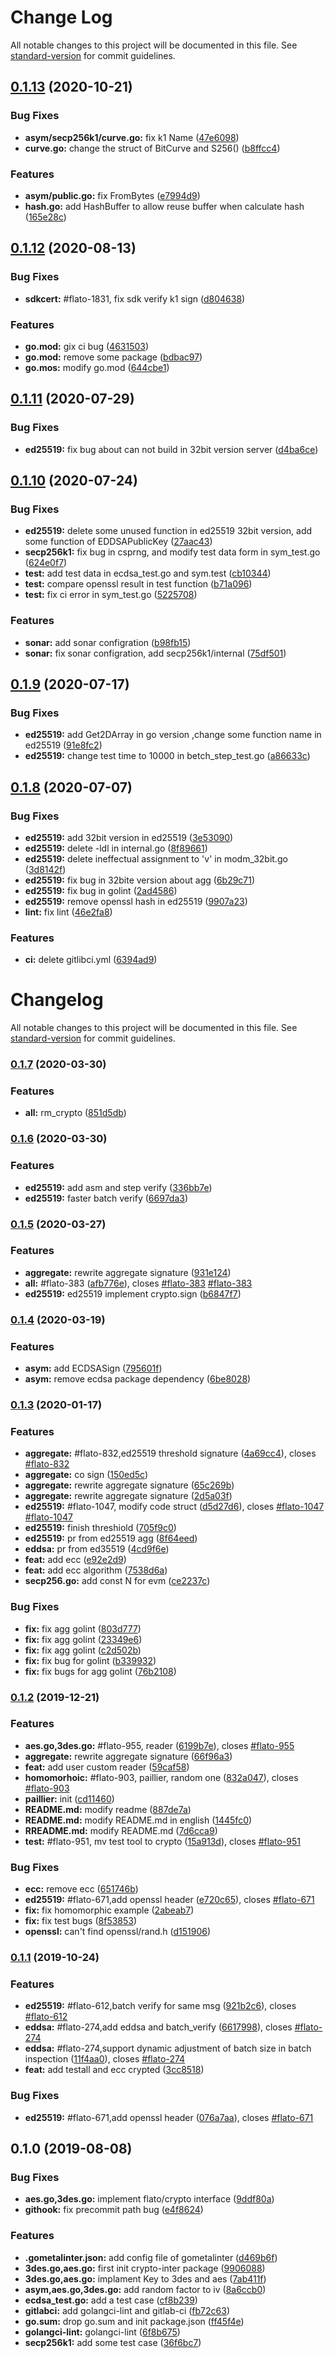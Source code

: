 # Change Log

All notable changes to this project will be documented in this file. See [standard-version](https://github.com/conventional-changelog/standard-version) for commit guidelines.

<a name="0.1.13"></a>
## [0.1.13](http://github.com/ultramesh/crypto/compare/v0.1.12...v0.1.13) (2020-10-21)


### Bug Fixes

* **asym/secp256k1/curve.go:** fix k1 Name ([47e6098](http://github.com/ultramesh/crypto/commits/47e6098))
* **curve.go:** change the struct of BitCurve and S256() ([b8ffcc4](http://github.com/ultramesh/crypto/commits/b8ffcc4))


### Features

* **asym/public.go:** fix FromBytes ([e7994d9](http://github.com/ultramesh/crypto/commits/e7994d9))
* **hash.go:** add HashBuffer to allow reuse buffer when calculate hash ([165e28c](http://github.com/ultramesh/crypto/commits/165e28c))



<a name="0.1.12"></a>
## [0.1.12](http://github.com/ultramesh/crypto/compare/v0.1.11...v0.1.12) (2020-08-13)


### Bug Fixes

* **sdkcert:** #flato-1831, fix sdk verify k1 sign ([d804638](http://github.com/ultramesh/crypto/commits/d804638))


### Features

* **go.mod:** gix ci bug ([4631503](http://github.com/ultramesh/crypto/commits/4631503))
* **go.mod:** remove some package ([bdbac97](http://github.com/ultramesh/crypto/commits/bdbac97))
* **go.mos:** modify go.mod ([644cbe1](http://github.com/ultramesh/crypto/commits/644cbe1))



<a name="0.1.11"></a>
## [0.1.11](http://github.com/ultramesh/crypto/compare/v0.1.10...v0.1.11) (2020-07-29)


### Bug Fixes

* **ed25519:** fix bug about can not build in 32bit version server ([d4ba6ce](http://github.com/ultramesh/crypto/commits/d4ba6ce))



<a name="0.1.10"></a>
## [0.1.10](http://github.com/ultramesh/crypto/compare/v0.1.9...v0.1.10) (2020-07-24)


### Bug Fixes

* **ed25519:** delete some unused function in ed25519 32bit version, add some function of EDDSAPublicKey ([27aac43](http://github.com/ultramesh/crypto/commits/27aac43))
* **secp256k1:** fix bug in csprng, and modify test data form in sym_test.go ([624e0f7](http://github.com/ultramesh/crypto/commits/624e0f7))
* **test:** add test data in ecdsa_test.go and sym.test ([cb10344](http://github.com/ultramesh/crypto/commits/cb10344))
* **test:** compare openssl result in test function ([b71a096](http://github.com/ultramesh/crypto/commits/b71a096))
* **test:** fix ci error in sym_test.go ([5225708](http://github.com/ultramesh/crypto/commits/5225708))


### Features

* **sonar:** add sonar configration ([b98fb15](http://github.com/ultramesh/crypto/commits/b98fb15))
* **sonar:** fix sonar configration, add secp256k1/internal ([75df501](http://github.com/ultramesh/crypto/commits/75df501))



<a name="0.1.9"></a>
## [0.1.9](http://github.com/ultramesh/crypto/compare/v0.1.8...v0.1.9) (2020-07-17)


### Bug Fixes

* **ed25519:** add Get2DArray in go version ,change some function name in ed25519 ([91e8fc2](http://github.com/ultramesh/crypto/commits/91e8fc2))
* **ed25519:** change test time to 10000 in betch_step_test.go ([a86633c](http://github.com/ultramesh/crypto/commits/a86633c))



<a name="0.1.8"></a>
## [0.1.8](http://github.com/ultramesh/crypto/compare/v0.1.7...v0.1.8) (2020-07-07)


### Bug Fixes

* **ed25519:** add 32bit version in ed25519 ([3e53090](http://github.com/ultramesh/crypto/commits/3e53090))
* **ed25519:** delete -ldl in internal.go ([8f89661](http://github.com/ultramesh/crypto/commits/8f89661))
* **ed25519:** delete ineffectual assignment to 'v' in modm_32bit.go ([3d8142f](http://github.com/ultramesh/crypto/commits/3d8142f))
* **ed25519:** fix bug in 32bite version about agg ([6b29c71](http://github.com/ultramesh/crypto/commits/6b29c71))
* **ed25519:** fix bug in golint ([2ad4586](http://github.com/ultramesh/crypto/commits/2ad4586))
* **ed25519:** remove openssl hash in ed25519 ([9907a23](http://github.com/ultramesh/crypto/commits/9907a23))
* **lint:** fix lint ([46e2fa8](http://github.com/ultramesh/crypto/commits/46e2fa8))


### Features

* **ci:** delete gitlibci.yml ([6394ad9](http://github.com/ultramesh/crypto/commits/6394ad9))



# Changelog

All notable changes to this project will be documented in this file. See [standard-version](https://github.com/conventional-changelog/standard-version) for commit guidelines.

### [0.1.7](///compare/v0.1.6...v0.1.7) (2020-03-30)


### Features

* **all:** rm_crypto ([851d5db](///commit/851d5db5da7d647c391a4be18fba9d2b4603f2df))

### [0.1.6](///compare/v0.1.5...v0.1.6) (2020-03-30)


### Features

* **ed25519:** add asm and step verify ([336bb7e](///commit/336bb7e4e43b4b1cf74c67386d0fe42d839c94ed))
* **ed25519:** faster batch verify ([6697da3](///commit/6697da3542f4ba4a5888c0c6e1d32f5d80a9aded))

### [0.1.5](///compare/v0.1.4...v0.1.5) (2020-03-27)


### Features

* **aggregate:** rewrite aggregate signature ([931e124](///commit/931e1247bc4f40e3666b7fcc6e27c4a4974355ca))
* **all:** #flato-383 ([afb776e](///commit/afb776ed853d983217c8b9379a6ceb740532649f)), closes [#flato-383](///issues/flato-383) [#flato-383](///issues/flato-383)
* **ed25519:** ed25519 implement crypto.sign ([b6847f7](///commit/b6847f7ad391e83aa8735782f7a6aff341d490f9))

### [0.1.4](///compare/v0.1.3...v0.1.4) (2020-03-19)


### Features

* **asym:** add ECDSASign ([795601f](///commit/795601f1dc13de48537becdcc7ca6ef0a0c82520))
* **asym:** remove ecdsa package dependency ([6be8028](///commit/6be802817aec35f996077aae7a9e6bbda365c493))

### [0.1.3](///compare/v0.1.2...v0.1.3) (2020-01-17)


### Features

* **aggregate:** #flato-832,ed25519 threshold signature ([4a69cc4](///commit/4a69cc40c58c3a2b880b4de3e70704f41699ed9a)), closes [#flato-832](///issues/flato-832)
* **aggregate:** co sign ([150ed5c](///commit/150ed5c92f36cc0cb9235c6fd354975d6f98d170))
* **aggregate:** rewrite aggregate signature ([65c269b](///commit/65c269b8dfde1c03dbf72c174a7fd99fcdd6909e))
* **aggregate:** rewrite aggregate signature ([2d5a03f](///commit/2d5a03ffea2adefe950610cd5fc86721482aaafb))
* **ed25519:** #flato-1047, modify code struct ([d5d27d6](///commit/d5d27d61f0436e03bbf9058f8470df002d66c86d)), closes [#flato-1047](///issues/flato-1047) [#flato-1047](///issues/flato-1047)
* **ed25519:** finish threshiold ([705f9c0](///commit/705f9c0d1eaa0cc8acc9981670f86cf243c53204))
* **ed25519:** pr from ed25519 agg ([8f64eed](///commit/8f64eed413a9f143e025a855face5a5bad5cf95c))
* **eddsa:** pr from ed35519 ([4cd9f6e](///commit/4cd9f6e50703a3ab7518b162fe07db9e7d0f55bf))
* **feat:** add ecc ([e92e2d9](///commit/e92e2d93904038a1089c4faabafcdc58e18372ea))
* **feat:** add ecc algorithm ([7538d6a](///commit/7538d6a1d27ce6d371b7f1363dd2a4b248f84b08))
* **secp256.go:** add const N for evm ([ce2237c](///commit/ce2237c473293e17db8da3e9db696fe0edca9dcd))


### Bug Fixes

* **fix:** fix agg golint ([803d777](///commit/803d777a3b40b2ee387a28d2079ecd50ba96d935))
* **fix:** fix agg golint ([23349e6](///commit/23349e62c1c14603cd828c77859e064d9395f934))
* **fix:** fix agg golint ([c2d502b](///commit/c2d502baa46c2b66cd2324b28c7c6d2b1ae887b7))
* **fix:** fix bug for golint ([b339932](///commit/b3399322f2c02abd95ca530ee1dbaef797009885))
* **fix:** fix bugs for agg golint ([76b2108](///commit/76b21080f7a2508ebe0a5acce8459b68f1c5e01d))

### [0.1.2](///compare/v0.1.1...v0.1.2) (2019-12-21)


### Features

* **aes.go,3des.go:** #flato-955, reader ([6199b7e](///commit/6199b7eff0a1291b542060560329da5151b9744f)), closes [#flato-955](///issues/flato-955)
* **aggregate:** rewrite aggregate signature ([66f96a3](///commit/66f96a31cd8f3f9198ec3cc2f699748bb19d0322))
* **feat:** add user custom reader ([59caf58](///commit/59caf58f9d9b0b530ced91db7052c22a64845820))
* **homomorhoic:** #flato-903, paillier, random one ([832a047](///commit/832a0474ee7578c818603249f627e22b7de1968f)), closes [#flato-903](///issues/flato-903)
* **paillier:** init ([cd11460](///commit/cd11460b343988172b10bed54c3a2d2e90d7d1a9))
* **README.md:** modify readme ([887de7a](///commit/887de7a01fa23bcdbe848815c1312c0bcb34f739))
* **README.md:** modify README.md in english ([1445fc0](///commit/1445fc0523ff4d05495cac3cc0c29ba21b388e8e))
* **RREADME.md:** modify README.md ([7d6cca9](///commit/7d6cca91618b0f7034d7330987f5a9a0c0d25f1a))
* **test:** #flato-951, mv test tool to crypto ([15a913d](///commit/15a913d74154c8feee39c19f77472496e6007137)), closes [#flato-951](///issues/flato-951)


### Bug Fixes

* **ecc:** remove ecc ([651746b](///commit/651746bc316f34623ef9af185200e93e54207114))
* **ed25519:** #flato-671,add openssl header ([e720c65](///commit/e720c652a713974ce7ed0dd424548c47c88b08a5)), closes [#flato-671](///issues/flato-671)
* **fix:** fix homomorphic example ([2abeab7](///commit/2abeab79713fc3d896d907669ffa19dcc55d8f8f))
* **fix:** fix test bugs ([8f53853](///commit/8f53853af39ee5e9b1dada055f1a6467ddfa9feb))
* **openssl:** can't find openssl/rand.h ([d151906](///commit/d1519060ed7f45886b641c5cef97071e1b9f067b))

### [0.1.1](///compare/v0.1.0...v0.1.1) (2019-10-24)


### Features

* **ed25519:** #flato-612,batch verify for same msg ([921b2c6](///commit/921b2c6d7b206a36ee095c37f7487d5dfafeb192)), closes [#flato-612](///issues/flato-612)
* **eddsa:** #flato-274,add eddsa and batch_verify ([6617998](///commit/661799849c78811c4930ab1bb7768de84691e3aa)), closes [#flato-274](///issues/flato-274)
* **eddsa:** #flato-274,support dynamic adjustment of batch size in batch inspection ([11f4aa0](///commit/11f4aa085305d535a7c940f6c63cf9ca9013e596)), closes [#flato-274](///issues/flato-274)
* **feat:** add testall and ecc crypted ([3cc8518](///commit/3cc8518862d47f8d2e1353a1f88baedebcf21a0b))


### Bug Fixes

* **ed25519:** #flato-671,add openssl header ([076a7aa](///commit/076a7aa97b7e17d804ef7c8eb53b842b4880e342)), closes [#flato-671](///issues/flato-671)

## 0.1.0 (2019-08-08)


### Bug Fixes

* **aes.go,3des.go:** implement flato/crypto interface ([9ddf80a](///commit/9ddf80a))
* **githook:** fix precommit path bug ([e4f8624](///commit/e4f8624))


### Features

* **.gometalinter.json:** add config file of gometalinter ([d469b6f](///commit/d469b6f))
* **3des.go,aes.go:** first init crypto-inter package ([9906088](///commit/9906088))
* **3des.go,aes.go:** implament Key to 3des and aes ([7ab411f](///commit/7ab411f))
* **asym,aes.go,3des.go:** add random factor to iv ([8a6ccb0](///commit/8a6ccb0))
* **ecdsa_test.go:** add a test case ([cf8b239](///commit/cf8b239))
* **gitlabci:** add golangci-lint and gitlab-ci ([fb72c63](///commit/fb72c63))
* **go.sum:** drop go.sum and init package.json ([ff45f4e](///commit/ff45f4e))
* **golangci-lint:** golangci-lint ([6f8b675](///commit/6f8b675))
* **secp256k1:** add some test case ([36f6bc7](///commit/36f6bc7))
